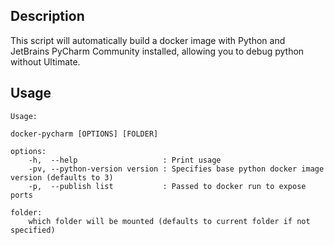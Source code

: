 ## Description

This script will automatically build a docker image with Python and JetBrains PyCharm Community installed, allowing you to debug python without Ultimate.

## Usage

```
Usage:

docker-pycharm [OPTIONS] [FOLDER]

options:
    -h,  --help                   : Print usage
    -pv, --python-version version : Specifies base python docker image version (defaults to 3)
    -p,  --publish list           : Passed to docker run to expose ports

folder:
    which folder will be mounted (defaults to current folder if not specified)
```

